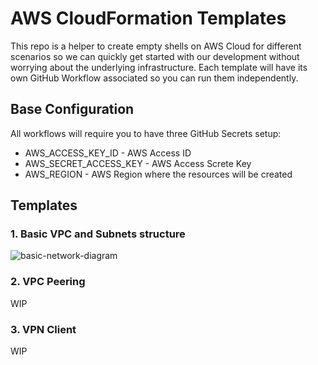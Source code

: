 # AWS CloudFormation Templates
This repo is a helper to create empty shells on AWS Cloud for different scenarios so we can quickly get started with our development without worrying about the underlying infrastructure. Each template will have its own GitHub Workflow associated so you can run them independently.

## Base Configuration
All workflows will require you to have three GitHub Secrets setup:
- AWS_ACCESS_KEY_ID - AWS Access ID
- AWS_SECRET_ACCESS_KEY - AWS Access Screte Key
- AWS_REGION - AWS Region where the resources will be created

## Templates

### 1. Basic VPC and Subnets structure
![basic-network-diagram](https://github.com/stefam/aws-cloudformation-templates/assets/12499171/98992c08-4340-4384-b2e9-d77b3b3249e4)

### 2. VPC Peering
WIP

### 3. VPN Client
WIP
